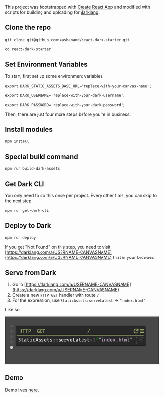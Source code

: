 This project was bootstrapped with [Create React App](https://github.com/facebook/create-react-app) and modified with scripts for building and uploading for [darklang](https://darklang.com).

## Clone the repo
`git clone git@github.com:aashanand/react-dark-starter.git`

`cd react-dark-starter`

## Set Environment Variables

To start, first set up some environment variables.

`export DARK_STATIC_ASSETS_BASE_URL='replace-with-your-canvas-name';`

`export DARK_USERNAME='replace-with-your-dark-username';`

`export DARK_PASSWORD='replace-with-your-dark-password';`

Then, there are just four more steps before you're in business.

## Install modules

`npm install`

## Special build command

`npm run build-dark-assets`

## Get Dark CLI
You only need to do this once per project. Every other time, you can skip to the next step.

`npm run get-dark-cli`

## Deploy to Dark

`npm run deploy`

If you get "Not Found" on this step, you need to visit [https://darklang.com/a/USERNAME-CANVASNAME](https://darklang.com/a/USERNAME-CANVASNAME) first in your browser.

## Serve from Dark

1. Go to [https://darklang.com/a/USERNAME-CANVASNAME](https://darklang.com/a/USERNAME-CANVASNAME)
2. Create a new `HTTP GET` handler with route `/`
3. For the expression, use `StaticAssets:serveLatest` -> `"index.html"`

Like so.

![backend handler](public/backend-handler.png)

## Demo
Demo lives [here](https://aash-react-dark-starter.builtwithdark.com/).